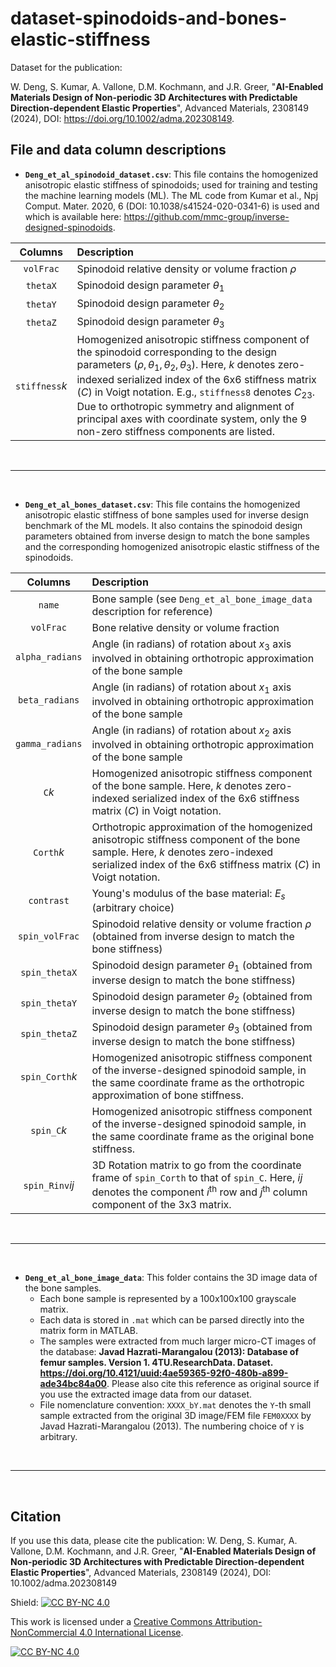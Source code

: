 # dataset-spinodoids-and-bones-elastic-stiffness
Dataset for the publication: 

W. Deng, S. Kumar, A. Vallone, D.M. Kochmann, and J.R. Greer,  "**AI-Enabled Materials Design of Non-periodic 3D Architectures with Predictable Direction-dependent Elastic Properties**", Advanced Materials, 2308149 (2024), DOI: https://doi.org/10.1002/adma.202308149.

## File and data column descriptions

- **`Deng_et_al_spinodoid_dataset.csv`**: This file contains the homogenized anisotropic elastic stiffness of spinodoids; used for training and testing the machine learning models (ML). The ML code from Kumar et al., Npj Comput. Mater. 2020, 6 (DOI: 10.1038/s41524-020-0341-6) is used and which is available here: https://github.com/mmc-group/inverse-designed-spinodoids.

| Columns  | Description |
| :-------------: |:-------------|
| `volFrac` | Spinodoid relative density or volume fraction $\rho$ |
| `thetaX` | Spinodoid design parameter $\theta_1$ |
| `thetaY` | Spinodoid design parameter $\theta_2$  |
| `thetaZ` | Spinodoid design parameter $\theta_3$ |
| `stiffness`$k$ | Homogenized anisotropic stiffness component of the spinodoid corresponding to the design parameters $(\rho,\theta_1,\theta_2,\theta_3)$. Here, $k$ denotes zero-indexed serialized index of the 6x6 stiffness matrix ($C$) in Voigt notation. E.g., `stiffness8` denotes $C_{23}$. Due to orthotropic symmetry and alignment of principal axes with coordinate system, only the 9 non-zero stiffness components are listed.|

</br>

---

</br>

- **`Deng_et_al_bones_dataset.csv`**: This file contains the homogenized anisotropic elastic stiffness of bone samples used for inverse design benchmark of the ML models. It also contains the spinodoid design parameters obtained from inverse design to match the bone samples and the corresponding homogenized anisotropic elastic stiffness of the spinodoids.

| Columns  | Description |
| :-------------: |:-------------|
| `name` | Bone sample (see `Deng_et_al_bone_image_data` description for reference)  |
| `volFrac`  | Bone relative density or volume fraction |
| `alpha_radians`  | Angle (in radians) of rotation about $x_3$ axis involved in obtaining orthotropic approximation of the bone sample  |
| `beta_radians`  | Angle (in radians) of rotation about $x_1$ axis involved in obtaining orthotropic approximation of the bone sample  |
| `gamma_radians`  |  Angle (in radians) of rotation about $x_2$ axis involved in obtaining orthotropic approximation of the bone sample  |
| `C`$k$  | Homogenized anisotropic stiffness component of the bone sample. Here, $k$ denotes zero-indexed serialized index of the 6x6 stiffness matrix ($C$) in Voigt notation. |
| `Corth`$k$  | Orthotropic approximation of the homogenized anisotropic stiffness component of the bone sample. Here, $k$ denotes zero-indexed serialized index of the 6x6 stiffness matrix ($C$) in Voigt notation. |
| `contrast`  | Young's modulus of the base material: $E_s$ (arbitrary choice)  |
| `spin_volFrac`  | Spinodoid relative density or volume fraction  $\rho$ (obtained from inverse design to match the bone stiffness)  |
| `spin_thetaX`  | Spinodoid design parameter $\theta_1$ (obtained from inverse design to match the bone stiffness)  |
| `spin_thetaY`  | Spinodoid design parameter $\theta_2$ (obtained from inverse design to match the bone stiffness)  |
| `spin_thetaZ`  | Spinodoid design parameter $\theta_3$ (obtained from inverse design to match the bone stiffness)  |
| `spin_Corth`$k$  | Homogenized anisotropic stiffness component of the inverse-designed spinodoid sample, in the same coordinate frame as the orthotropic approximation of bone stiffness.  |
| `spin_C`$k$  | Homogenized anisotropic stiffness component of the inverse-designed spinodoid sample, in the same coordinate frame as the original bone stiffness.  |
| `spin_Rinv`$ij$  | 3D Rotation matrix to go from the coordinate frame of `spin_Corth` to that of `spin_C`. Here, $ij$ denotes the component $i^\text{th}$ row and $j^\text{th}$ column component of the 3x3 matrix. |

</br>

---

</br>

- **`Deng_et_al_bone_image_data`**: This folder contains the 3D image data of the bone samples. 
    - Each bone sample is represented by a 100x100x100 grayscale matrix.
    - Each data is stored in `.mat` which can be parsed directly into the matrix form in MATLAB.
    - The samples were extracted from much larger micro-CT images of the database:
    **Javad Hazrati-Marangalou (2013): Database of femur samples. Version 1. 4TU.ResearchData. Dataset. https://doi.org/10.4121/uuid:4ae59365-92f0-480b-a899-ade34bc84a00**. Please also cite this reference as original source if you use the extracted image data from our dataset.
    - File nomenclature convention: `XXXX_bY.mat` denotes the `Y`-th small sample extracted from the original 3D image/FEM file `FEM0XXXX` by Javad Hazrati-Marangalou (2013). The numbering choice of `Y` is arbitrary.


</br>

---

</br>

## Citation
If you use this data, please cite the publication: W. Deng, S. Kumar, A. Vallone, D.M. Kochmann, and J.R. Greer,  "**AI-Enabled Materials Design of Non-periodic 3D Architectures with Predictable Direction-dependent Elastic Properties**", Advanced Materials, 2308149 (2024), DOI: 10.1002/adma.202308149


Shield: [![CC BY-NC 4.0][cc-by-nc-shield]][cc-by-nc]

This work is licensed under a
[Creative Commons Attribution-NonCommercial 4.0 International License][cc-by-nc].

[![CC BY-NC 4.0][cc-by-nc-image]][cc-by-nc]

[cc-by-nc]: http://creativecommons.org/licenses/by-nc/4.0/
[cc-by-nc-image]: https://licensebuttons.net/l/by-nc/4.0/88x31.png
[cc-by-nc-shield]: https://img.shields.io/badge/License-CC%20BY--NC%204.0-lightgrey.svg





